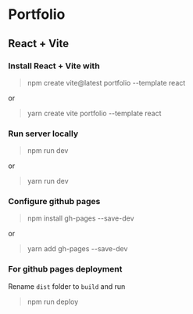 # Portfolio

## React + Vite

### Install React + Vite with

> npm create vite@latest portfolio --template react

or

> yarn create vite portfolio --template react

### Run server locally
> npm run dev

or 

> yarn run dev


### Configure github pages
> npm install gh-pages --save-dev

or 

> yarn add gh-pages --save-dev

### For github pages deployment
Rename `dist` folder to `build` and run
> npm run deploy
